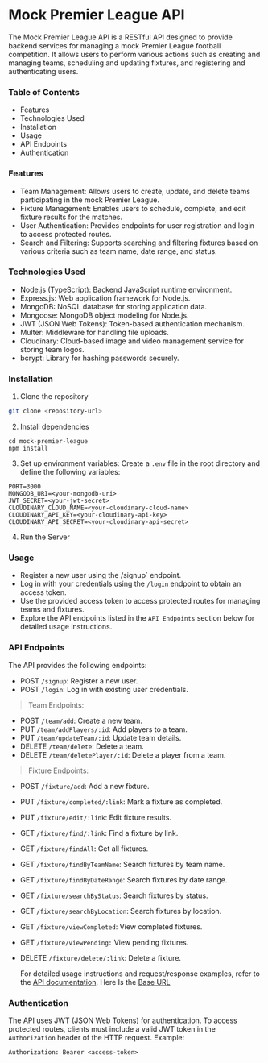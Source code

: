 # Mock Premier League API
The Mock Premier League API is a RESTful API designed to provide backend services for managing a mock Premier League football competition. It allows users to perform various actions such as creating and managing teams, scheduling and updating fixtures, and registering and authenticating users.

### Table of Contents
* Features
* Technologies Used
* Installation
* Usage
* API Endpoints
* Authentication

### Features
* Team Management: Allows users to create, update, and delete teams participating in the mock Premier League.
* Fixture Management: Enables users to schedule, complete, and edit fixture results for the matches.
* User Authentication: Provides endpoints for user registration and login to access protected routes.
* Search and Filtering: Supports searching and filtering fixtures based on various criteria such as team name, date range, and status.

### Technologies Used
* Node.js (TypeScript): Backend JavaScript runtime environment.
* Express.js: Web application framework for Node.js.
* MongoDB: NoSQL database for storing application data.
* Mongoose: MongoDB object modeling for Node.js.
* JWT (JSON Web Tokens): Token-based authentication mechanism.
* Multer: Middleware for handling file uploads.
* Cloudinary: Cloud-based image and video management service for storing team logos.
* bcrypt: Library for hashing passwords securely.

### Installation
1. Clone the repository
  ```bash
git clone <repository-url>
```
2. Install dependencies
```
cd mock-premier-league
npm install
```
3. Set up environment variables:
Create a `.env` file in the root directory and define the following variables:
```plaintext
PORT=3000
MONGODB_URI=<your-mongodb-uri>
JWT_SECRET=<your-jwt-secret>
CLOUDINARY_CLOUD_NAME=<your-cloudinary-cloud-name>
CLOUDINARY_API_KEY=<your-cloudinary-api-key>
CLOUDINARY_API_SECRET=<your-cloudinary-api-secret>
```
4. Run the Server

### Usage
* Register a new user using the /signup` endpoint.
* Log in with your credentials using the `/login` endpoint to obtain an access token.
* Use the provided access token to access protected routes for managing teams and fixtures.
* Explore the API endpoints listed in the `API Endpoints` section below for detailed usage instructions.

### API Endpoints
The API provides the following endpoints:
* POST `/signup`: Register a new user.
* POST `/login`: Log in with existing user credentials.
> Team Endpoints:
* POST `/team/add`: Create a new team.
* PUT `/team/addPlayers/:id`: Add players to a team.
* PUT `/team/updateTeam/:id`: Update team details.
* DELETE `/team/delete`: Delete a team.
* DELETE `/team/deletePlayer/:id`: Delete a player from a team.
> Fixture Endpoints:
* POST `/fixture/add`: Add a new fixture.
* PUT `/fixture/completed/:link`: Mark a fixture as completed.
* PUT `/fixture/edit/:link`: Edit fixture results.
* GET `/fixture/find/:link`: Find a fixture by link.
* GET `/fixture/findAll`: Get all fixtures.
* GET `/fixture/findByTeamName`: Search fixtures by team name.
* GET `/fixture/findByDateRange`: Search fixtures by date range.
* GET `/fixture/searchByStatus`: Search fixtures by status.
* GET `/fixture/searchByLocation`: Search fixtures by location.
* GET `/fixture/viewCompleted`: View completed fixtures.
* GET `/fixture/viewPending:` View pending fixtures.
* DELETE `/fixture/delete/:link`: Delete a fixture.

  For detailed usage instructions and request/response examples, refer to the [API documentation](https://documenter.getpostman.com/view/21992639/2sA35D5ijB).
  Here Is the [Base URL](https://mock-premier-league.onrender.com)

### Authentication
The API uses JWT (JSON Web Tokens) for authentication. To access protected routes, clients must include a valid JWT token in the `Authorization` header of the HTTP request.
Example:
```plaintext
Authorization: Bearer <access-token>
```




